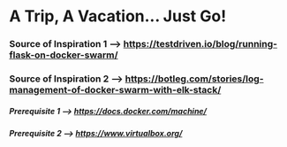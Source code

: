# A Trip, A Vacation... Just Go!

### Source of Inspiration 1 --> https://testdriven.io/blog/running-flask-on-docker-swarm/
### Source of Inspiration 2 --> https://botleg.com/stories/log-management-of-docker-swarm-with-elk-stack/

##### Prerequisite 1 --> https://docs.docker.com/machine/
##### Prerequisite 2 --> https://www.virtualbox.org/
